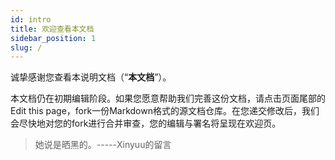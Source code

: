 ```yaml
---
id: intro
title: 欢迎查看本文档
sidebar_position: 1
slug: /
---
```




诚挚感谢您查看本说明文档（“**本文档**”）。

本文档仍在初期编辑阶段。如果您愿意帮助我们完善这份文档，请点击页面尾部的Edit this page，fork一份Markdown格式的源文档仓库。在您递交修改后，我们会尽快地对您的fork进行合并审查，您的编辑与署名将呈现在欢迎页。

> 她说是晒黑的。-----Xinyuu的留言
